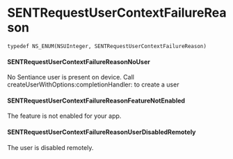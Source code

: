 # SENTRequestUserContextFailureReason

```
typedef NS_ENUM(NSUInteger, SENTRequestUserContextFailureReason)
```

#### SENTRequestUserContextFailureReasonNoUser

No Sentiance user is present on device. Call createUserWithOptions:completionHandler: to create a user

#### SENTRequestUserContextFailureReasonFeatureNotEnabled

The feature is not enabled for your app.

#### SENTRequestUserContextFailureReasonUserDisabledRemotely

The user is disabled remotely.

